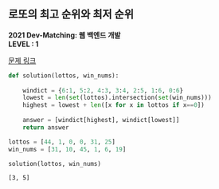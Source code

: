 ## 로또의 최고 순위와 최저 순위

**2021 Dev-Matching: 웹 백엔드 개발**  
**LEVEL : 1**

[문제 링크](https://programmers.co.kr/learn/courses/30/lessons/77484)


```python
def solution(lottos, win_nums):
    
    windict = {6:1, 5:2, 4:3, 3:4, 2:5, 1:6, 0:6}
    lowest = len(set(lottos).intersection(set(win_nums)))
    highest = lowest + len([x for x in lottos if x==0])
    
    answer = [windict[highest], windict[lowest]]
    return answer
```


```python
lottos = [44, 1, 0, 0, 31, 25]
win_nums = [31, 10, 45, 1, 6, 19]
```


```python
solution(lottos, win_nums)
```




    [3, 5]


